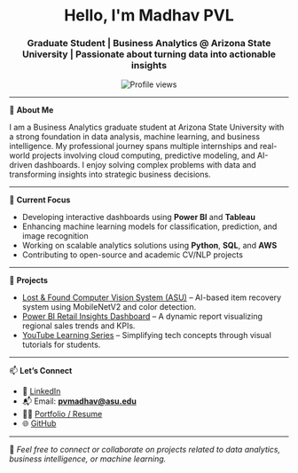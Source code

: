 <h1 align="center">Hello, I'm Madhav PVL</h1>
<h3 align="center">Graduate Student | Business Analytics @ Arizona State University | Passionate about turning data into actionable insights</h3>

<p align="center">
  <img src="https://komarev.com/ghpvc/?username=madhavpvl&label=Profile%20views&color=0e75b6&style=flat" alt="Profile views" />
</p>

---

🎯 **About Me**

I am a Business Analytics graduate student at Arizona State University with a strong foundation in data analysis, machine learning, and business intelligence. My professional journey spans multiple internships and real-world projects involving cloud computing, predictive modeling, and AI-driven dashboards. I enjoy solving complex problems with data and transforming insights into strategic business decisions.

---

💼 **Current Focus**

- Developing interactive dashboards using **Power BI** and **Tableau**
- Enhancing machine learning models for classification, prediction, and image recognition
- Working on scalable analytics solutions using **Python**, **SQL**, and **AWS**
- Contributing to open-source and academic CV/NLP projects

---

📌 **Projects**
- [Lost & Found Computer Vision System (ASU)](https://github.com/madhavpvl/asu-lostandfound-cv) – AI-based item recovery system using MobileNetV2 and color detection.
- [Power BI Retail Insights Dashboard](https://github.com/madhavpvl/powerbi) – A dynamic report visualizing regional sales trends and KPIs.
- [YouTube Learning Series](https://www.youtube.com/@WORKSAFTERCOLLEGE) – Simplifying tech concepts through visual tutorials for students.

---

📫 **Let’s Connect**

- 📍 [LinkedIn](https://www.linkedin.com/in/madhavpvl)
- 📬 Email: **pvmadhav@asu.edu**
- 🧑‍💻 [Portfolio / Resume](https://drive.google.com/file/d/1L8wMPFkUpFwN-Xe-65E10vUwrpHTG7El/view?usp=sharing)
- 🌐 [GitHub](https://github.com/madhavpvl)

---

📌 *Feel free to connect or collaborate on projects related to data analytics, business intelligence, or machine learning.*
